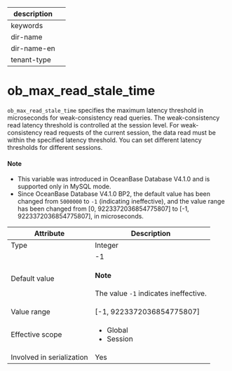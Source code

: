 | description ||
|---|---|
| keywords ||
| dir-name ||
| dir-name-en ||
| tenant-type ||

# ob_max_read_stale_time

`ob_max_read_stale_time` specifies the maximum latency threshold in microseconds for weak-consistency read queries.
The weak-consistency read latency threshold is controlled at the session level. For weak-consistency read requests of the current session, the data read must be within the specified latency threshold. You can set different latency thresholds for different sessions. 

<main id="notice" type='explain'>

  <h4>Note</h4>

  <ul>

  <li> This variable was introduced in OceanBase Database V4.1.0 and is supported only in MySQL mode.   </li>

  <li> Since OceanBase Database V4.1.0 BP2, the default value has been changed from <code>5000000</code> to <code>-1</code> (indicating ineffective), and the value range has been changed from [0, 9223372036854775807] to [-1, 9223372036854775807], in microseconds.  </li>

  </ul>

</main>

| **Attribute** | **Description** |
|--------|---------|
| Type | Integer |
| Default value | -1 <main id="notice" type='explain'><h4>Note</h4><p>The value `-1` indicates ineffective.</p></main> |
| Value range | \[-1, 9223372036854775807] |
| Effective scope | <ul><li>Global</li><li>Session</li></ul> |
| Involved in serialization | Yes |
